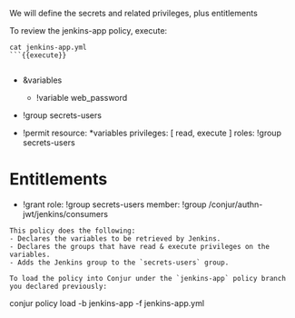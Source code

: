 

We will define the secrets and related privileges, plus entitlements

To review the jenkins-app policy, execute:
```
cat jenkins-app.yml
```{{execute}}


```
- &variables
  - !variable web_password

- !group secrets-users

- !permit
  resource: *variables
  privileges: [ read, execute ]
  roles: !group secrets-users

# Entitlements

- !grant
  role: !group secrets-users
  member: !group /conjur/authn-jwt/jenkins/consumers
```
This policy does the following: 
- Declares the variables to be retrieved by Jenkins.
- Declares the groups that have read & execute privileges on the variables.
- Adds the Jenkins group to the `secrets-users` group. 

To load the policy into Conjur under the `jenkins-app` policy branch you declared previously: 

```
conjur policy load -b jenkins-app -f jenkins-app.yml
```{{execute}}